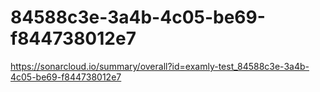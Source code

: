 # 84588c3e-3a4b-4c05-be69-f844738012e7
https://sonarcloud.io/summary/overall?id=examly-test_84588c3e-3a4b-4c05-be69-f844738012e7
